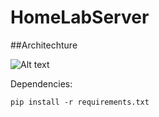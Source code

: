# HomeLabServer

##Architechture

![Alt text](src/hlab.PNG)


Dependencies: 

    pip install -r requirements.txt

